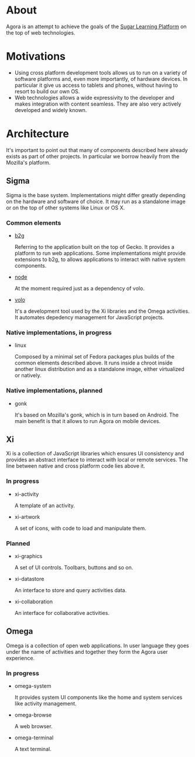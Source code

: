 # About

Agora is an attempt to achieve the goals of the
[Sugar Learning Platform](http://sugarlabs.org/) on the top of web
technologies.

# Motivations

* Using cross platform development tools allows us to run on a variety of
software platforms and, even more importantly, of hardware devices. In
particular it give us access to tablets and phones, without having to resort
to build our own OS.
* Web technologies allows a wide expressivity to the developer and makes
integration with content seamless. They are also very actively developed and
widely known.

# Architecture

It's important to point out that many of components described here already
exists as part of other projects. In particular we borrow heavily from the
Mozilla's platform.

## Sigma

Sigma is the base system. Implementations might differ greatly depending on
the hardware and software of choice. It may run as a standalone image or on
the top of other systems like Linux or OS X.

### Common elements

* [b2g](http://wiki.mozilla.org/B2G)

    Referring to the application built on the top of Gecko. It provides a
    platform to run web applications. Some implementations might provide
    extensions to b2g, to allows applications to interact with native system
    components.

* [node](http://nodejs.org/)

    At the moment required just as a dependency of volo.

* [volo](http://volojs.org/)

    It's a development tool used by the Xi libraries and the Omega activities.
    It automates depedency management for JavaScript projects.

### Native implementations, in progress

* linux

    Composed by a minimal set of Fedora packages plus builds of the common
    elements described above. It runs inside a chroot inside another linux
    distribution and as a standalone image, either virtualized or natively.

### Native implementations, planned

* gonk

    It's based on Mozilla's gonk, which is in turn based on Android. The
    main benefit is that it allows to run Agora on mobile devices.

## Xi

Xi is a collection of JavaScript libraries which ensures UI consistency and
provides an abstract interface to interact with local or remote services. The
line between native and cross platform code lies above it.

### In progress

* xi-activity

    A template of an activity.

* xi-artwork

    A set of icons, with code to load and manipulate them.

### Planned

* xi-graphics

    A set of UI controls. Toolbars, buttons and so on.

* xi-datastore

    An interface to store and query activities data.

* xi-collaboration

    An interface for collaborative activities.

## Omega

Omega is a collection of open web applications. In user language they goes
under the name of activities and together they form the Agora user experience.

### In progress

* omega-system

    It provides system UI components like the home and system services like
    activity management.

* omega-browse

    A web browser.

* omega-terminal

    A text terminal.
